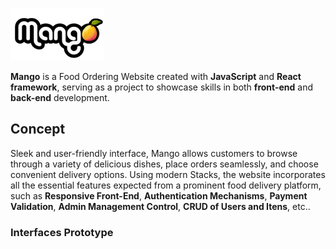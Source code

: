 ![image](https://github.com/Dinista/Food-Ordering-Mango/blob/main/front-end/src/assets/logo.png)

__Mango__ is a Food Ordering Website created with __JavaScript__ and __React framework__, serving as a project to showcase skills in both __front-end__ and __back-end__ development.

## Concept

Sleek and user-friendly interface, Mango allows customers to browse through a variety of delicious dishes, place orders seamlessly, and choose convenient delivery options. Using modern Stacks, the website incorporates all the essential features expected from a prominent food delivery platform, such as __Responsive Front-End__, __Authentication Mechanisms__, __Payment Validation__, __Admin Management Control__, __CRUD of Users and Itens__, etc..

### Interfaces Prototype
